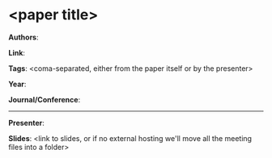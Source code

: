 # \<paper title>

**Authors**:

**Link**:

**Tags**: <coma-separated, either from the paper itself or by the presenter>

**Year**:

**Journal/Conference**:

---

**Presenter**:

**Slides**: <link to slides, or if no external hosting we'll move all the meeting files into a folder>

<anything else worth noting goes underneath here>
